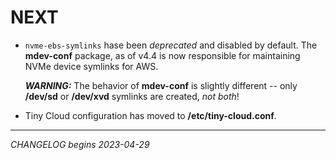 # NEXT

* `nvme-ebs-symlinks` hase been _deprecated_ and disabled by default.  The **mdev-conf** package, as of v4.4 is now responsible for maintaining NVMe device symlinks for AWS.

  ***WARNING:*** The behavior of **mdev-conf** is slightly different -- only **/dev/sd** or **/dev/xvd** symlinks are created, *not both*!

* Tiny Cloud configuration has moved to **/etc/tiny-cloud.conf**.

----
_CHANGELOG begins 2023-04-29_
